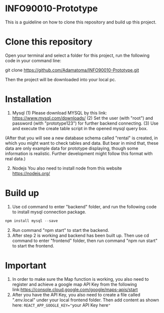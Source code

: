 # INFO90010-Prototype
This is a guideline on how to clone this repository and build up this project.
# Clone this repository
Open your terminal and select a folder for this project, run the following code in your command line: 

git clone https://github.com/Adamatoma/INFO90010-Prototype.git

Then the project will be downloaded into your local pc.

# Installation
1. Mysql
(1) Please download MYSQL by this link: https://www.mysql.com/downloads/
(2) Set the user (with "root") and password (with "prototype123") for further backend connecting.
(3) Use and execute the create table script in the opened mysql query box.

(After that you will see a new database schema called "rental" is created, in which you might want to check tables and data. But bear in mind that, these data are only example data for prototype displaying, though some information is realistic. Further development might follow this format with real data.)

2. Nodejs
      You also need to install node from this website https://nodejs.org/
# Build up
1. Use cd command to enter "backend" folder, and run the following code to install mysql connection package.
```javascript
npm install mysql --save
```
2. Run command "npm start" to start the backend.
3. After step 2 is working and backend has been built up. Then use cd command to enter "frontend" folder, then run command "npm run start" to start the frontend.

# Important
1. In order to make sure the Map function is working, you also need to register and achieve a google map API Key from the following link:https://console.cloud.google.com/google/maps-apis/start
2. After you have the API Key, you also need to create a file called ".env.local" under your local frontend folder. Then add content as shown here:
     `REACT_APP_GOOGLE_KEY="`your API Key here`"`
